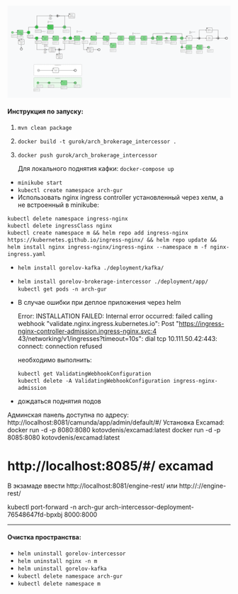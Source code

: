 ![img.png](img.png)

#### Инструкция по запуску:
1) `mvn clean package`
2) `docker build -t gurok/arch_brokerage_intercessor .`
3) `docker push gurok/arch_brokerage_intercessor`

   Для локального поднятия кафки: `docker-compose up`

- `minikube start`
- `kubectl create namespace arch-gur`
- Использовать nginx ingress controller установленный через хелм, а не встроенный в minikube:

```
kubectl delete namespace ingress-nginx
kubectl delete ingressClass nginx
kubectl create namespace m && helm repo add ingress-nginx https://kubernetes.github.io/ingress-nginx/ && helm repo update && helm install nginx ingress-nginx/ingress-nginx --namespace m -f nginx-ingress.yaml
```

- `helm install gorelov-kafka ./deployment/kafka/`
- `helm install gorelov-brokerage-intercessor ./deployment/app/`
  `kubectl get pods -n arch-gur`
- В случае ошибки при деплое приложения через helm

  Error: INSTALLATION FAILED: Internal error occurred: failed calling webhook "validate.nginx.ingress.kubernetes.io": Post "https://ingress-nginx-controller-admission.ingress-nginx.svc:4
  43/networking/v1/ingresses?timeout=10s": dial tcp 10.111.50.42:443: connect: connection refused

  необходимо выполнить:
    ```
    kubectl get ValidatingWebhookConfiguration
    kubectl delete -A ValidatingWebhookConfiguration ingress-nginx-admission
    ```  
- дождаться поднятия подов


Админская панель доступна по адресу: http://localhost:8081/camunda/app/admin/default/#/
Установка Excamad: docker run -d -p 8080:8080 kotovdenis/excamad:latest
docker run -d -p 8085:8080 kotovdenis/excamad:latest
# http://localhost:8085/#/ excamad
В экзамаде ввести http://localhost:8081/engine-rest/
или http://<host>:<port>/<context-path>/engine-rest/

kubectl port-forward -n arch-gur arch-intercessor-deployment-76548647fd-bpxbj 8000:8000

---

#### Очистка пространства:

- `helm uninstall gorelov-intercessor`
- `helm uninstall nginx -n m`
- `helm uninstall gorelov-kafka`
- `kubectl delete namespace arch-gur`
- `kubectl delete namespace m`